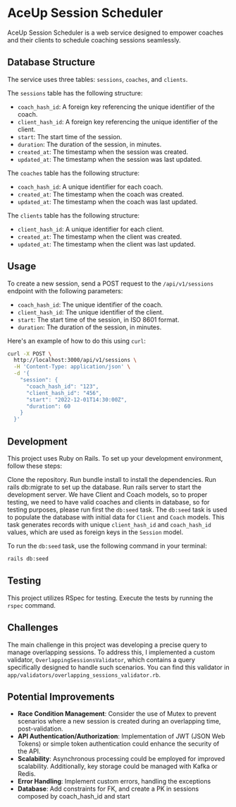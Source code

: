 # AceUp Session Scheduler

AceUp Session Scheduler is a web service designed to empower coaches and their clients to schedule coaching sessions seamlessly.

## Database Structure

The service uses three tables: `sessions`, `coaches`, and `clients`.

The `sessions` table has the following structure:

- `coach_hash_id`: A foreign key referencing the unique identifier of the coach.
- `client_hash_id`: A foreign key referencing the unique identifier of the client.
- `start`: The start time of the session.
- `duration`: The duration of the session, in minutes.
- `created_at`: The timestamp when the session was created.
- `updated_at`: The timestamp when the session was last updated.

The `coaches` table has the following structure:

- `coach_hash_id`: A unique identifier for each coach.
- `created_at`: The timestamp when the coach was created.
- `updated_at`: The timestamp when the coach was last updated.

The `clients` table has the following structure:

- `client_hash_id`: A unique identifier for each client.
- `created_at`: The timestamp when the client was created.
- `updated_at`: The timestamp when the client was last updated.

## Usage

To create a new session, send a POST request to the `/api/v1/sessions` endpoint with the following parameters:

- `coach_hash_id`: The unique identifier of the coach.
- `client_hash_id`: The unique identifier of the client.
- `start`: The start time of the session, in ISO 8601 format.
- `duration`: The duration of the session, in minutes.

Here's an example of how to do this using `curl`:

```bash
curl -X POST \
  http://localhost:3000/api/v1/sessions \
  -H 'Content-Type: application/json' \
  -d '{
    "session": {
      "coach_hash_id": "123",
      "client_hash_id": "456",
      "start": "2022-12-01T14:30:00Z",
      "duration": 60
    }
  }'
```

## Development

This project uses Ruby on Rails. To set up your development environment, follow these steps:

Clone the repository.
Run bundle install to install the dependencies.
Run rails db:migrate to set up the database.
Run rails server to start the development server.
We have Client and Coach models, so to proper testing, we need to have valid coaches and clients in database, so for testing purposes, please run first the `db:seed` task.
The `db:seed` task is used to populate the database with initial data for `Client` and `Coach` models. 
This task generates records with unique `client_hash_id` and `coach_hash_id` values, which are used as foreign keys in the `Session` model.

To run the `db:seed` task, use the following command in your terminal:

```bash
rails db:seed
```

## Testing
This project utilizes RSpec for testing. Execute the tests by running the `rspec` command.

## Challenges
The main challenge in this project was developing a precise query to manage overlapping sessions. To address this, I implemented a custom validator, `OverlappingSessionsValidator`, which contains a query specifically designed to handle such scenarios. You can find this validator in `app/validators/overlapping_sessions_validator.rb`.

## Potential Improvements
- **Race Condition Management**: Consider the use of Mutex to prevent scenarios where a new session is created during an overlapping time, post-validation.
- **API Authentication/Authorization**: Implementation of JWT (JSON Web Tokens) or simple token authentication could enhance the security of the API.
- **Scalability**: Asynchronous processing could be employed for improved scalability. Additionally, key storage could be managed with Kafka or Redis.
- **Error Handling**: Implement custom errors, handling the exceptions
- **Database**: Add constraints for FK, and create a PK in sessions composed by coach_hash_id and start
